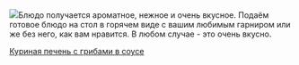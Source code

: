 <!--2025-10-16 00:21:47-->
<div class="yb">
  <div class="rss povarenok"><a href="https://www.povarenok.ru/recipes/show/183166/"><img src="https://www.povarenok.ru/data/cache/2025oct/16/21/3192576_38816-640x480.jpg"></a>Блюдо получается ароматное, нежное и очень вкусное. Подаём готовое блюдо на стол в горячем виде с вашим любимым гарниром или же без него, как вам нравится. В любом случае - это очень вкусно. <p class="titl"><a href="https://www.povarenok.ru/recipes/show/183166/">Куриная печень с грибами в соусе</a></p></div>
</div>
